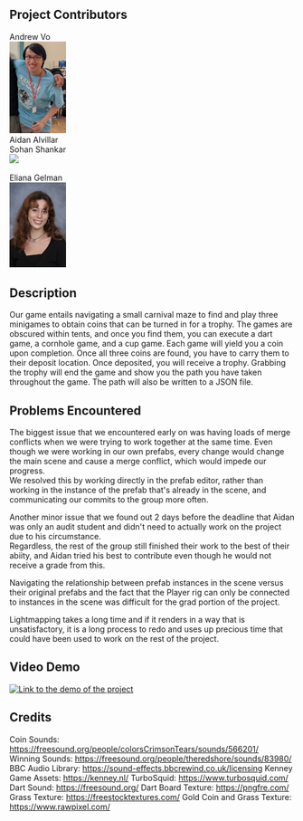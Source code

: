 ## Project Contributors
Andrew Vo  
<img src="https://github.com/csci48306830fa23/project-1-seaa/blob/main/vr-project1/avo.png?raw=true" width="100">  
Aidan Alvillar  
Sohan Shankar  
<img src="https://github.com/csci48306830fa23/project-1-seaa/assets/119974810/fb9cb79a-220a-4cc6-8f47-b5eb7378d50e" width="100">  


Eliana Gelman  
<img src="https://github.com/csci48306830fa23/project-1-seaa/blob/main/vr-project1/Gelman-Eliana.jpg?raw=true" width="100">  


## Description  
Our game entails navigating a small carnival maze to find and play three minigames to obtain coins that can be turned in for a trophy. The games are obscured within tents, and once you find them, you can execute a dart game, a cornhole game, and a cup game. Each game will yield you a coin upon completion. Once all three coins are found, you have to carry them to their deposit location. Once deposited, you will receive a trophy. Grabbing the trophy will end the game and show you the path you have taken throughout the game. The path will also be written to a JSON file.  

## Problems Encountered  
The biggest issue that we encountered early on was having loads of merge conflicts when we were trying to work together at the same time. 
Even though we were working in our own prefabs, every change would change the main scene and cause a merge conflict, which would impede our progress.  
We resolved this by working directly in the prefab editor, rather than working in the instance of the prefab that's already in the scene, and communicating our commits to the group more often.  

Another minor issue that we found out 2 days before the deadline that Aidan was only an audit student and didn't need to actually work on the project due to his circumstance.  
Regardless, the rest of the group still finished their work to the best of their abiity, and Aidan tried his best to contribute even though he would not receive a grade from this.  

Navigating the relationship between prefab instances in the scene versus their original prefabs and the fact that the Player rig can only be connected to instances in the scene was difficult for the grad portion of the project.  

Lightmapping takes a long time and if it renders in a way that is unsatisfactory, it is a long process to redo and uses up precious time that could have been used to work on the rest of the project.

## Video Demo  
[![Link to the demo of the project](http://img.youtube.com/vi/oDR4P2_qsS8/0.jpg)](https://youtu.be/Lm7pv9Kto4Y?si=rA0YvawQ8GO2W61A "CSCI4830 VR Project 1")

## Credits
Coin Sounds: https://freesound.org/people/colorsCrimsonTears/sounds/566201/  
Winning Sounds: https://freesound.org/people/theredshore/sounds/83980/
BBC Audio Library: https://sound-effects.bbcrewind.co.uk/licensing
Kenney Game Assets: https://kenney.nl/
TurboSquid: https://www.turbosquid.com/
Dart Sound: https://freesound.org/
Dart Board Texture: https://pngfre.com/
Grass Texture: https://freestocktextures.com/
Gold Coin and Grass Texture: https://www.rawpixel.com/

